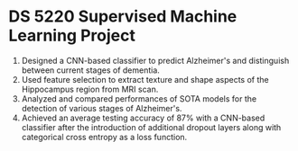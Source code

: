 # DS 5220 Supervised Machine Learning Project

1) Designed a CNN-based classifier to predict Alzheimer's and distinguish between current stages of dementia. <br>
2) Used feature selection to extract texture and shape aspects of the Hippocampus region from MRI scan. <br>
3) Analyzed and compared performances of SOTA models for the detection of various stages of Alzheimer's. <br>
4) Achieved an average testing accuracy of 87% with a CNN-based classifier after the introduction of additional dropout layers along with categorical cross entropy as a    loss function.
